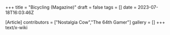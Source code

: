 +++
title = "Bicycling (Magazine)"
draft = false
tags = []
date = 2023-07-18T16:03:46Z

[Article]
contributors = ["Nostalgia Cow","The 64th Gamer"]
gallery = []
+++
text/x-wiki